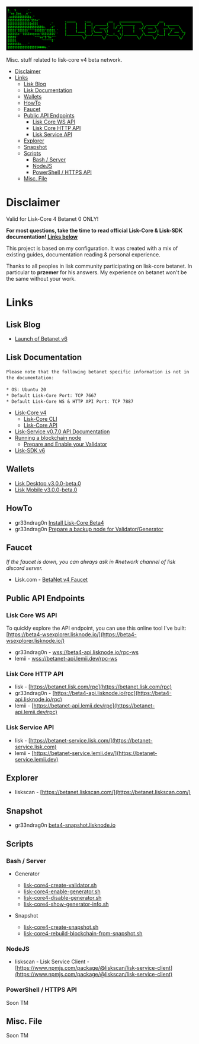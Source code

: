 ![##Images_README_Header##](./PNG/Header.png)

Misc. stuff related to lisk-core v4 beta network.


- [Disclaimer](#disclaimer)
- [Links](#links)
  - [Lisk Blog](#lisk-blog)
  - [Lisk Documentation](#lisk-documentation)
  - [Wallets](#wallets)
  - [HowTo](#howto)
  - [Faucet](#faucet)
  - [Public API Endpoints](#public-api-endpoints)
    - [Lisk Core WS API](#lisk-core-ws-api)
    - [Lisk Core HTTP API](#lisk-core-http-api)
    - [Lisk Service API](#lisk-service-api)
  - [Explorer](#explorer)
  - [Snapshot](#snapshot)
  - [Scripts](#scripts)
    - [Bash / Server](#bash--server)
    - [NodeJS](#nodejs)
    - [PowerShell / HTTPS API](#powershell--https-api)
  - [Misc. File](#misc-file)

# Disclaimer

Valid for Lisk-Core 4 Betanet 0 ONLY!

**For most questions, take the time to read official Lisk-Core & Lisk-SDK documentation! [Links below](#documentation)**

This project is based on my configuration.
It was created with a mix of existing guides, documentation reading & personal experience.

Thanks to all peoples in lisk community participating on lisk-core betanet.
In particular to **przemer** for his answers.
My experience on betanet won't be the same without your work.

# Links

## Lisk Blog

* [Launch of Betanet v6](https://lisk.com/blog/posts/launch-of-betanet-v6)

## Lisk Documentation

```
Please note that the following betanet specific information is not in the documentation:

* OS: Ubuntu 20
* Default Lisk-Core Port: TCP 7667
* Default Lisk-Core WS & HTTP API Port: TCP 7887
```

* [Lisk-Core v4](https://lisk.com/documentation/lisk-core/v4/index.html)
  * [Lisk-Core CLI](https://lisk.com/documentation/lisk-core/v4/core-cli.html)
  * [Lisk-Core API](https://lisk.com/documentation/beta/api/lisk-node-rpc.html)
* [Lisk-Service v0.7.0 API Documentation](https://github.com/LiskHQ/lisk-service/blob/v0.7.0-beta.1/docs/api/version3.md#lisk-service-api-documentation)
* [Running a blockchain node](https://lisk.com/documentation/beta/run-blockchain/index.html)
  * [Prepare and Enable your Validator](https://lisk.com/documentation/beta/run-blockchain/become-a-validator.html)
* [Lisk-SDK v6](https://lisk.com/documentation/lisk-sdk/v6/index.html)

## Wallets

* [Lisk Desktop v3.0.0-beta.0](https://github.com/LiskHQ/lisk-desktop/releases/tag/v3.0.0-beta.0)
* [Lisk Mobile v3.0.0-beta.0](https://github.com/LiskHQ/lisk-mobile/releases/tag/v3.0.0-beta.0)

## HowTo

* gr33ndrag0n [Install Lisk-Core Beta4](https://github.com/Gr33nDrag0n69/LiskBeta4/blob/main/MD/InstallLiskCore.md)
* gr33ndrag0n [Prepare a backup node for Validator/Generator](https://github.com/Gr33nDrag0n69/LiskBeta4/blob/main/MD/PrepareGeneratorBackupNode.md)

## Faucet

*If the faucet is down, you can always ask in #network channel of lisk discord server.*

* Lisk.com - [BetaNet v4 Faucet](https://betanet-faucet.lisk.com/)

## Public API Endpoints

### Lisk Core WS API

To quickly explore the API endpoint, you can use this online tool I've built: [https://beta4-wsexplorer.lisknode.io/](https://beta4-wsexplorer.lisknode.io/)

* gr33ndrag0n - [wss://beta4-api.lisknode.io/rpc-ws](wss://beta4-api.lisknode.io/rpc-ws)
* lemii - [wss://betanet-api.lemii.dev/rpc-ws](wss://betanet-api.lemii.dev/rpc-ws)

### Lisk Core HTTP API

* lisk - [https://betanet.lisk.com/rpc](https://betanet.lisk.com/rpc)
* gr33ndrag0n - [https://beta4-api.lisknode.io/rpc](https://beta4-api.lisknode.io/rpc)
* lemii - [https://betanet-api.lemii.dev/rpc](https://betanet-api.lemii.dev/rpc)

### Lisk Service API

* lisk - [https://betanet-service.lisk.com/](https://betanet-service.lisk.com)
* lemii - [https://betanet-service.lemii.dev/](https://betanet-service.lemii.dev)

## Explorer

* liskscan - [https://betanet.liskscan.com/](https://betanet.liskscan.com/)

## Snapshot

* gr33ndrag0n [beta4-snapshot.lisknode.io](https://beta4-snapshot.lisknode.io/)

## Scripts

### Bash / Server

* Generator
  * [lisk-core4-create-validator.sh](./SH/lisk-core4-create-validator.sh)
  * [lisk-core4-enable-generator.sh](./SH/lisk-core4-enable-generator.sh)
  * [lisk-core4-disable-generator.sh](./SH/lisk-core4-disable-generator.sh)
  * [lisk-core4-show-generator-info.sh](./SH/lisk-core4-show-generator-info.sh)

* Snapshot
  * [lisk-core4-create-snapshot.sh](./SH/lisk-core4-create-snapshot.sh)
  * [lisk-core4-rebuild-blockchain-from-snapshot.sh](./SH/lisk-core4-rebuild-blockchain-from-snapshot.sh)

### NodeJS

* liskscan - Lisk Service Client - [https://www.npmjs.com/package/@liskscan/lisk-service-client](https://www.npmjs.com/package/@liskscan/lisk-service-client)

### PowerShell / HTTPS API

Soon TM

## Misc. File

Soon TM
